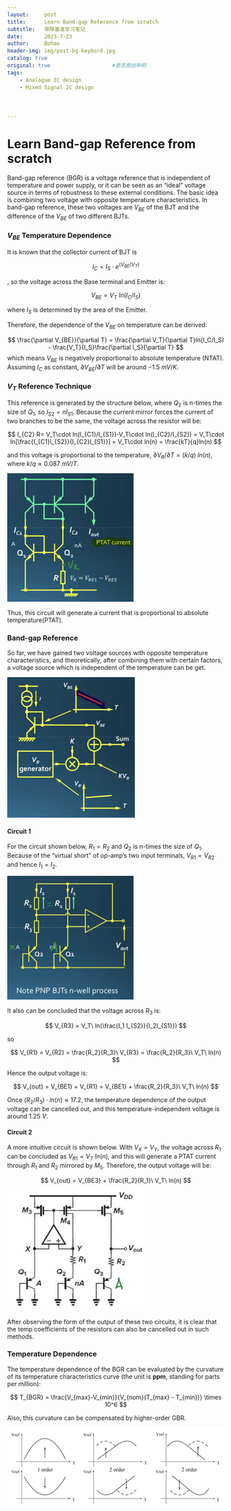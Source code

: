 ```yaml
---
layout:     post
title:      Learn Band-gap Reference from scratch
subtitle:   带隙基准学习笔记
date:       2023-7-23
author:     Bohao
header-img: img/post-bg-keybord.jpg
catalog: true
original: true                    #是否原创申明
tags:
    - Analogue IC design
    - Mixed Signal IC design
    


---
```










# Learn Band-gap Reference from scratch

Band-gap reference (BGR) is a voltage reference that is independent of temperature and power supply, or it can be seen as an “ideal” voltage source in terms of robustness to these external conditions. The basic idea is combining two voltage with opposite temperature characteristics. In band-gap reference, these two voltages are $V_{BE}$ of the BJT and the difference of the $V_{BE}$ of two different BJTs.

### $V_{BE}$ Temperature Dependence

It is known that the collector current of BJT is


$$
I_C = I_S\cdot e^{(V_{BE}/V_T)}
$$


, so the voltage across the Base terminal and Emitter is:

$$
V_{BE} = V_T\ ln(I_C/I_S)
$$


where $I_S$ is determined by the area of the Emitter.

Therefore, the dependence of the $V_{BE}$ on temperature can be derived:


$$
\frac{\partial V_{BE}}{\partial T} = \frac{\partial V_T}{\partial T}ln(I_C/I_S) - \frac{V_T}{I_S}\frac{\partial I_S}{\partial T}
$$
which means $V_{BE}$ is negatively proportional to absolute temperature (NTAT). Assuming $I_C$ as constant, ${\partial V_{BE}}/{\partial T}$ will be around $-1.5\ mV/K$.



### $V_T$ Reference Technique

This reference is generated by the structure below, where $Q_2$ is n-times the size of $Q_1$, so $I_{S2} = nI_{S1}$. Because the current mirror forces the current of two branches to be the same, the voltage across the resistor will be:


$$
I_{C2} R= V_T\cdot ln(I_{C1}/I_{S1})-V_T\cdot ln(I_{C2}/I_{S2}) = V_T\cdot ln[\frac{I_{C1}I_{S2}}{I_{C2}I_{S1}}] = V_T\cdot ln(n) = \frac{kT}{q}ln(n) 
$$


and this voltage is proportional to the temperature, $\partial V_R / \partial T = (k/q)\ ln(n)$, where $k/q \approx 0.087\ mV/T$.  



<img src="https://raw.githubusercontent.com/merengueLee/my-gallery/master/imag/20230724105020.jpg" alt="IMG_2053" style="zoom:50%;" />

Thus, this circuit will generate a current that is proportional to absolute temperature(PTAT).



### Band-gap Reference

So far, we have gained two voltage sources with opposite temperature characteristics, and theoretically, after combining them with certain factors, a voltage source which is independent of the temperature can be get.

<img src="https://raw.githubusercontent.com/merengueLee/my-gallery/master/imag/20230724105429.png" alt="image-20230724105429015" style="zoom:53%;" />

#### Circuit 1

For the circuit shown below, $R_1 = R_2$ and $Q_2$ is n-times the size of $Q_1$. Because of the “virtual short” of op-amp’s two input terminals, $V_{R1} = V_{R2}$ and hence $I_1 = I_2$. 

<img src="https://raw.githubusercontent.com/merengueLee/my-gallery/master/imag/20230724110241.png" alt="image-20230724110240796" style="zoom:50%;" />

It also can be concluded that the voltage across $R_3$ is:


$$
V_{R3} = V_T\ ln(\frac{I_1 I_{S2}}{I_2I_{S1}})
$$

so 

$$
V_{R1} = V_{R2} = \frac{R_2}{R_3}\ V_{R3} =  \frac{R_2}{R_3}\ V_T\ ln(n)
$$

Hence the output voltage is:

$$
V_{out} = V_{BE1} + V_{R1} = V_{BE1} + \frac{R_2}{R_3}\ V_T\ ln(n)
$$

Once $(R_2/R_3)\cdot ln(n) \approx 17.2$, the temperature dependence of the output voltage can be cancelled out, and this temperature-independent voltage is around $1.25\ V$.



#### Circuit 2

A more intuitive circuit is shown below. With $V_X = V_Y$, the voltage across $R_1$ can be concluded as $V_{R1} = V_T\ ln(n)$, and this will generate a PTAT current through $R_1$ and $R_2$ mirrored by $M_5$. Therefore, the output voltage will be:


$$
V_{out} = V_{BE3} + \frac{R_2}{R_1}\ V_T\ ln(n)
$$


<img src="https://raw.githubusercontent.com/merengueLee/my-gallery/master/imag/20230724110410.png" alt="image-20230724110409552" style="zoom:70%;" />

After observing the form of the output of these two circuits, it is clear that the temp coefficients of the resistors can also be cancelled out in such methods.





### Temperature Dependence

The temperature dependence of the BGR can be evaluated by the curvature of its temperature characteristics curve (the unit is **ppm**, standing for parts per million):


$$
T_{BGR} = \frac{V_{max}-V_{min}}{V_{nom}(T_{max} - T_{min})} \times 10^6
$$


Also, this curvature can be compensated by higher-order GBR.

<img src="https://raw.githubusercontent.com/merengueLee/my-gallery/master/imag/20230724122106.png" alt="screenshot 2023-07-24 at 12.21.00" style="zoom:50%;" />















 
